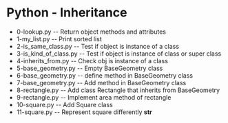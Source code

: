 # Python - Inheritance
- 0-lookup.py -- Return object methods and attributes
- 1-my_list.py -- Print sorted list
- 2-is_same_class.py -- Test if object is instance of a class
- 3-is_kind_of_class.py -- Test if object is instance of class or super class
- 4-inherits_from.py -- Check obj is instance of a class
- 5-base_geometry.py -- Empty BaseGeometry class
- 6-base_geometry.py -- define method in BaseGeometry class
- 7-base_geometry.py -- Add method in BaseGeometry class
- 8-rectangle.py -- Add class Rectangle that inherits from BaseGeometry
- 9-rectangle.py -- Implement area method of rectangle
- 10-square.py -- Add Square class
- 11-square.py -- Represent square differently __str__

